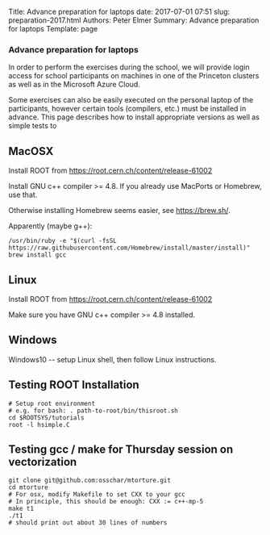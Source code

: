 Title: Advance preparation for laptops
date: 2017-07-01 07:51
slug: preparation-2017.html
Authors: Peter Elmer
Summary: Advance preparation for laptops
Template: page

### Advance preparation for laptops

  In order to perform the exercises during the school, we will provide 
login access for school participants on machines in one of the Princeton 
clusters as well as in the Microsoft Azure Cloud.

  Some exercises can also be easily executed on the personal laptop of
the participants, however certain tools (compilers, etc.) must be 
installed in advance. This page describes how to install appropriate
versions as well as simple tests to 

## MacOSX

Install ROOT from https://root.cern.ch/content/release-61002

Install GNU c++ compiler >= 4.8. If you already use MacPorts or Homebrew, use that.

Otherwise installing Homebrew seems easier, see https://brew.sh/.

Apparently (maybe g++):

    /usr/bin/ruby -e "$(curl -fsSL https://raw.githubusercontent.com/Homebrew/install/master/install)"
    brew install gcc

## Linux

Install ROOT from https://root.cern.ch/content/release-61002

Make sure you have GNU c++ compiler >= 4.8 installed.

## Windows

Windows10 -- setup Linux shell, then follow Linux instructions.

## Testing ROOT Installation

    # Setup root environment
    # e.g. for bash: . path-to-root/bin/thisroot.sh
    cd $ROOTSYS/tutorials
    root -l hsimple.C
    
## Testing gcc / make for Thursday session on vectorization

    git clone git@github.com:osschar/mtorture.git
    cd mtorture
    # For osx, modify Makefile to set CXX to your gcc
    # In principle, this should be enough: CXX := c++-mp-5
    make t1
    ./t1
    # should print out about 30 lines of numbers 

